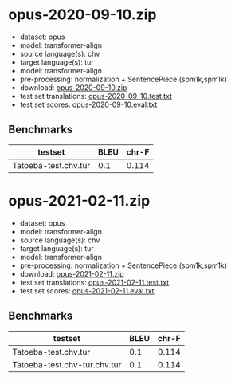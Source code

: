 # opus-2020-09-10.zip

* dataset: opus
* model: transformer-align
* source language(s): chv
* target language(s): tur
* model: transformer-align
* pre-processing: normalization + SentencePiece (spm1k,spm1k)
* download: [opus-2020-09-10.zip](https://object.pouta.csc.fi/Tatoeba-MT-models/chv-tur/opus-2020-09-10.zip)
* test set translations: [opus-2020-09-10.test.txt](https://object.pouta.csc.fi/Tatoeba-MT-models/chv-tur/opus-2020-09-10.test.txt)
* test set scores: [opus-2020-09-10.eval.txt](https://object.pouta.csc.fi/Tatoeba-MT-models/chv-tur/opus-2020-09-10.eval.txt)

## Benchmarks

| testset               | BLEU  | chr-F |
|-----------------------|-------|-------|
| Tatoeba-test.chv.tur 	| 0.1 	| 0.114 |

# opus-2021-02-11.zip

* dataset: opus
* model: transformer-align
* source language(s): chv
* target language(s): tur
* model: transformer-align
* pre-processing: normalization + SentencePiece (spm1k,spm1k)
* download: [opus-2021-02-11.zip](https://object.pouta.csc.fi/Tatoeba-MT-models/chv-tur/opus-2021-02-11.zip)
* test set translations: [opus-2021-02-11.test.txt](https://object.pouta.csc.fi/Tatoeba-MT-models/chv-tur/opus-2021-02-11.test.txt)
* test set scores: [opus-2021-02-11.eval.txt](https://object.pouta.csc.fi/Tatoeba-MT-models/chv-tur/opus-2021-02-11.eval.txt)

## Benchmarks

| testset               | BLEU  | chr-F |
|-----------------------|-------|-------|
| Tatoeba-test.chv.tur 	| 0.1 	| 0.114 |
| Tatoeba-test.chv-tur.chv.tur 	| 0.1 	| 0.114 |

